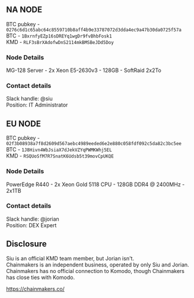 ## NA NODE

BTC pubkey - `0276c6d1c65abc64c8559710b8aff4b9e33787072d3dda4ec9a47b30da0725f57a`  
BTC - `1BxrnfyEZp16sDREYq1wgDr9fvBhbFosk1`  
KMD - `RLF3sBrXAdofwDnS2114mkBMSBeJDd5Doy`

### Node Details

MG-128 Server - 2x Xeon E5-2630v3 - 128GB - SoftRaid 2x2To

### Contact details

Slack handle: @siu  
Position: IT Administrator


## EU NODE

BTC pubkey - `02f3b08938a7f8d2609d567aebc4989eeded6e2e880c058fdf092c5da82c3bc5ee`  
BTC - `1J8Hivn4WbJsiaX7dJekVZYqPWMKWhj5EL`  
KMD - `RSQUoSfM7R7SnatK6Udsb5t39movCpUKQE`

### Node Details

PowerEdge R440 - 2x Xeon Gold 5118 CPU - 128GB DDR4 @ 2400MHz - 2x1TB

### Contact details

Slack handle: @jorian  
Position: DEX Expert

## Disclosure

Siu is an official KMD team member, but Jorian isn't.  
Chainmakers is an independent business, operated by only Siu and Jorian. Chainmakers has no official connection to Komodo, though Chainmakers has close ties with Komodo.

https://chainmakers.co/
